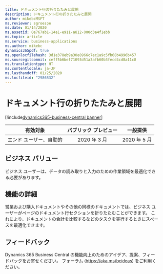 ```yaml
---
title: ドキュメント行の折りたたみと展開
description: ドキュメント行の折りたたみと展開
author: mikebcMSFT
ms.reviewer: sgroespe
ms.date: 01/14/2020
ms.assetid: 0e767ab1-14e1-e911-a812-000d3a4f1ebb
ms.topic: article
ms.service: business-applications
ms.author: mikebc
dynamics365pdf: true
ms.openlocfilehash: 3d1e378eb9a30e8966c7ec1a9c5fb68b4996b457
ms.sourcegitcommit: ceff5b6bef71093d51a3afb60b3fecd4cd8a11c8
ms.translationtype: HT
ms.contentlocale: ja-JP
ms.lasthandoff: 01/25/2020
ms.locfileid: "2986832"
---
```

# <a name="collapse-and-expand-document-lines"></a>ドキュメント行の折りたたみと展開
[!include[dynamics365-business-central banner](../includes/dynamics365-business-central.md)]

| 有効対象    |  パブリック プレビュー | 一般提供 | 
| ---------- | :----------: |:----------: |
|エンド ユーザー、自動的|2020 年 3 月| 2020 年 5 月|


## <a name="business-value"></a>ビジネス バリュー
<!-- bv start -->
ビジネス ユーザーは、データの読み取りと入力のための作業領域を最適化できる必要があります。
<!-- bv end -->



## <a name="feature-details"></a>機能の詳細
<!--feature detail start -->
営業および購入ドキュメントやその他の同様のドキュメントでは、ビジネス ユーザーがページのドキュメント行セクションを折りたたむことができます。 これにより、ドキュメントの合計を比較するなどのタスクを実行するときにスペースを最適化できます。
<!--feature detail end -->






## <a name="tell-us-what-you-think"></a>フィードバック
Dynamics 365 Business Central の機能向上のためのアイデア、提案、フィードバックをお寄せください。 フォーラム (https://aka.ms/bcideas) をご利用ください。



